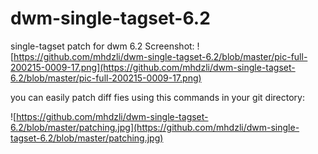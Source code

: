 # dwm-single-tagset-6.2
single-tagset patch for dwm 6.2
Screenshot:
![https://github.com/mhdzli/dwm-single-tagset-6.2/blob/master/pic-full-200215-0009-17.png](https://github.com/mhdzli/dwm-single-tagset-6.2/blob/master/pic-full-200215-0009-17.png)

you can easily patch diff fies using this commands in your git directory:



![https://github.com/mhdzli/dwm-single-tagset-6.2/blob/master/patching.jpg](https://github.com/mhdzli/dwm-single-tagset-6.2/blob/master/patching.jpg)
